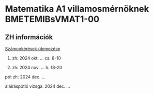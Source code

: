 # Matematika A1 villamosmérnöknek BMETEMIBsVMAT1-00

## ZH információk

[Számonkérések ütemezése](https://www.vik.bme.hu/page/1150/)

1. zh: 2024 okt. ... cs. 8-10

2. zh: 2024 nov. ... h. 18-20

pót zh: 2024 dec. ...

aláíráspótló vizsga: 2024 dec. ...

